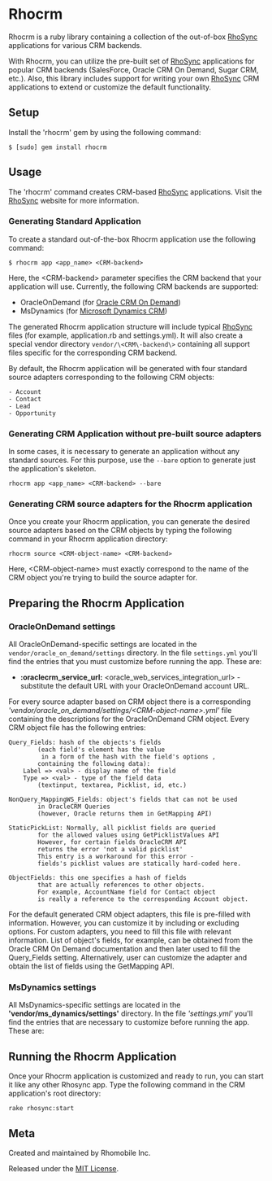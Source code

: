 Rhocrm
===

Rhocrm is a ruby library containing a collection of the out-of-box [RhoSync](http://rhomobile.com/products/rhosync) applications 
for various CRM backends.  

With Rhocrm, you can utilize the pre-built set of [RhoSync](http://rhomobile.com/products/rhosync/) applications 
for popular CRM backends (SalesForce, Oracle CRM On Demand, Sugar CRM, etc.). Also, this library includes support for writing your own [RhoSync](http://rhomobile.com/products/rhosync/)
CRM applications to extend or customize the default functionality.

## Setup
Install the 'rhocrm' gem by using the following command:

	$ [sudo] gem install rhocrm


## Usage
The 'rhocrm' command creates CRM-based [RhoSync](http://rhomobile.com/products/rhosync/) applications.
Visit the [RhoSync](http://rhomobile.com/products/rhosync/) website for more information.

### Generating Standard Application

To create a standard out-of-the-box Rhocrm application use the following command:

	$ rhocrm app <app_name> <CRM-backend>

Here, the \<CRM\-backend\> parameter specifies the CRM backend that your application will use.
Currently, the following CRM backends are supported:

   - OracleOnDemand (for [Oracle CRM On Demand](http://crmondemand.oracle.com))
   - MsDynamics (for [Microsoft Dynamics CRM](http://www.microsoft.com/en-us/dynamics/default.aspx))

The generated Rhocrm application structure will include typical [RhoSync](http://rhomobile.com/products/rhosync/)
files (for example, application.rb and settings.yml). It will also create a special vendor directory `vendor/\<CRM\-backend\>`
containing all support files specific for the corresponding CRM backend.

By default, the Rhocrm application will be generated with four standard source adapters corresponding
to the following CRM objects:
	
	- Account
	- Contact
	- Lead
	- Opportunity


### Generating CRM Application without pre-built source adapters

In some cases, it is necessary to generate an application without any standard sources.
For this purpose, use the `--bare` option to generate just the application's skeleton.

	rhocrm app <app_name> <CRM-backend> --bare
	
	
### Generating CRM source adapters for the Rhocrm application

Once you create your Rhocrm application, you can generate the desired source adapters
based on the CRM objects by typing the following command in your Rhocrm application directory:

	rhocrm source <CRM-object-name> <CRM-backend>
	
Here, \<CRM\-object\-name\> must exactly correspond to the name of the CRM object you're trying to
build the source adapter for.

## Preparing the Rhocrm Application

### OracleOnDemand settings
All OracleOnDemand-specific settings are located in the `vendor/oracle_on_demand/settings` directory.
In the file `settings.yml` you'll find the entries that you must customize before running the app.
These are:

- **:oraclecrm_service_url:** <oracle_web_services_integration_url> - substitute the default URL with your OracleOnDemand account URL.

For every source adapter based on CRM object there is a corresponding *'vendor/oracle_on_demand/settings/\<CRM\-object\-name\>.yml'*
file containing the descriptions for the OracleOnDemand CRM object.
Every CRM object file has the following entries:

	Query_Fields: hash of the objects's fields 
			(each field's element has the value 
			 in a form of the hash with the field's options , 
			containing the following data):
      	Label => <val> - display name of the field
      	Type => <val> - type of the field data 
			(textinput, textarea, Picklist, id, etc.)
			
	NonQuery_MappingWS_Fields: object's fields that can not be used
	 		in OracleCRM Queries 
			(however, Oracle returns them in GetMapping API)

	StaticPickList: Normally, all picklist fields are queried 
			for the allowed values using GetPicklistValues API
            However, for certain fields OracleCRM API 
			returns the error 'not a valid picklist'
            This entry is a workaround for this error - 
			fields's picklist values are statically hard-coded here.

	ObjectFields: this one specifies a hash of fields 
			that are actually references to other objects. 
         	For example, AccountName field for Contact object 
			is really a reference to the corresponding Account object.

For the default generated CRM object adapters, this file is pre-filled with information. However, you can customize it by including or excluding
options. For custom adapters, you need to fill this file with relevant information. List of object's fields, for example, can be obtained
from the Oracle CRM On Demand documentation and then later used to fill the Query_Fields setting. Alternatively, user can customize the adapter and obtain 
the list of fields using the GetMapping API.
 

### MsDynamics settings
All MsDynamics-specific settings are located in the **'vendor/ms_dynamics/settings'** directory.
In the file *'settings.yml'* you'll find the entries that are necessary to customize before running the app.
These are:


## Running the Rhocrm Application
Once your Rhocrm application is customized and ready to run, you can start it like any other Rhosync app.
Type the following command in the CRM application's root directory:

	rake rhosync:start
	

## Meta
Created and maintained by Rhomobile Inc.

Released under the [MIT License](http://www.opensource.org/licenses/mit-license.php).